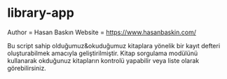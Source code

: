# library-app

Author	= Hasan Baskın
Website	= https://www.hasanbaskin.com/
	
Bu script sahip olduğumuz&okuduğumuz kitaplara yönelik bir kayıt defteri oluşturabilmek amacıyla geliştirilmiştir.
Kitap sorgulama modülünü kullanarak okduğunuz kitapların kontrolü yapabilir veya liste olarak görebilirsiniz.




